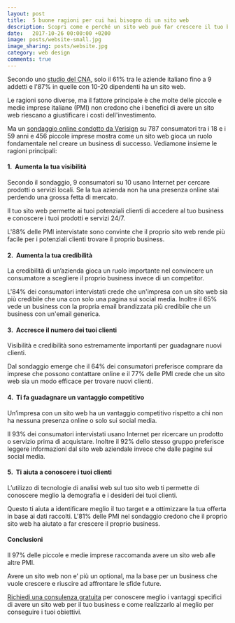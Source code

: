 ```yaml
---
layout: post
title:  5 buone ragioni per cui hai bisogno di un sito web
description: Scopri come e perché un sito web può far crescere il tuo business.
date:   2017-10-26 00:00:00 +0200
image: posts/website-small.jpg
image_sharing: posts/website.jpg
category: web design
comments: true
---
```


Secondo uno [studio del CNA][1], solo il 61% tra le aziende italiano fino a 9 addetti e l'87% in quelle con 10-20 dipendenti ha un sito web.

Le ragioni sono diverse, ma il fattore principale è che molte delle piccole e medie imprese italiane (PMI) non credono che i benefici di avere un sito web riescano a giustificare i costi dell'investimento.

Ma un [sondaggio online condotto da Verisign][2] su 787 consumatori tra i 18 e i 59 anni e 456 piccole imprese mostra come un sito web gioca un ruolo fondamentale nel creare un business di successo. Vediamone insieme le ragioni principali:

#### 1.&nbsp; Aumenta la tua visibilità

Secondo il sondaggio, 9 consumatori su 10 usano Internet per cercare prodotti o servizi locali. Se la tua azienda non ha una presenza online stai perdendo una grossa fetta di mercato.

Il tuo sito web permette ai tuoi potenziali clienti di accedere al tuo business e conoscere i tuoi prodotti e servizi 24/7.

L'88% delle PMI intervistate sono convinte che il proprio sito web rende più facile per i potenziali clienti trovare il proprio business.

#### 2.&nbsp; Aumenta la tua credibilità

La credibilità di un’azienda gioca un ruolo importante nel convincere un consumatore a scegliere il proprio business invece di un competitor.

L'84% dei consumatori intervistati crede che un'impresa con un sito web sia più credibile che una con solo una pagina sui social media. Inoltre il 65% vede un business con la propria email brandizzata più credibile che un business con un'email generica.

#### 3.&nbsp; Accresce il numero dei tuoi clienti

Visibilità e credibilità sono estremamente importanti per guadagnare nuovi clienti.

Dal sondaggio emerge che il 64% dei consumatori preferisce comprare da imprese che possono contattare online e il 77% delle PMI crede che un sito web sia un modo efficace per trovare nuovi clienti.

#### 4.&nbsp; Ti fa guadagnare un vantaggio competitivo

Un’impresa con un sito web ha un vantaggio competitivo rispetto a chi non ha nessuna presenza online o solo sui social media.

Il 93% dei consumatori intervistati usano Internet per ricercare un prodotto o servizio prima di acquistare. Inoltre il 92% dello stesso gruppo preferisce leggere informazioni dal sito web aziendale invece che dalle pagine sui social media.

#### 5.&nbsp; Ti aiuta a conoscere i tuoi clienti

L’utilizzo di tecnologie di analisi web sul tuo sito web ti permette di conoscere meglio la demografia e i desideri dei tuoi clienti.

Questo ti aiuta a identificare meglio il tuo target e a ottimizzare la tua offerta in base ai dati raccolti. L'81% delle PMI nel sondaggio credono che il proprio sito web ha aiutato a far crescere il proprio business.

#### Conclusioni

Il 97% delle piccole e medie imprese raccomanda avere un sito web alle altre PMI.

Avere un sito web non e’ più un optional, ma la base per un business che vuole crescere e riuscire ad affrontare le sfide future.

[Richiedi una consulenza gratuita][3] per conoscere meglio i vantaggi specifici di avere un sito web per il tuo business e come realizzarlo al meglio per conseguire i tuoi obiettivi.


[1]: http://www.cna.it/notizie/studio-cna-micro-piccole-imprese-una-su-dieci-e-senza-pc
[2]: https://blog.verisign.com/getting-online/verisign-2015-online-survey-97-percent-of-smbs-would-recommend-having-a-website-to-other-smbs/
[3]: https://deltalocalmarketing.it/consulenza-gratuita
